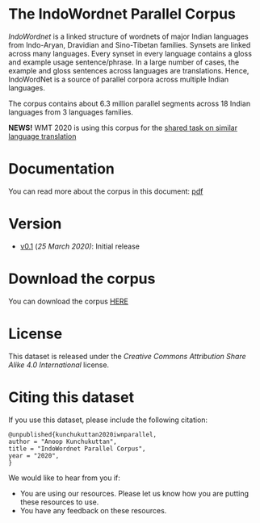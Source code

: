 #  The IndoWordnet Parallel Corpus

_IndoWordnet_ is a linked structure of wordnets of major Indian languages from Indo-Aryan, Dravidian and Sino-Tibetan families. Synsets are linked across many languages. Every synset in every language contains a gloss and example usage sentence/phrase. In a large number of cases, the example and gloss sentences across languages are translations. Hence, IndoWordNet is a source of parallel corpora across multiple Indian languages. 

The corpus contains about 6.3 million parallel segments across 18 Indian languages from 3 languages families. 

**NEWS!** WMT 2020 is using this corpus for the [shared task on similar language translation](http://www.statmt.org/wmt20/similar.html)

# Documentation

You can read more about the corpus in this document: [pdf](iwn_parallel_2020.pdf)

# Version 

- [v0.1](https://www.dropbox.com/s/x4yu6a3l1qcc6po/iwn_parallel_v0.1.tgz?dl=0) (_25 March 2020)_: Initial release

# Download the corpus

You can download the corpus [HERE](https://www.dropbox.com/s/x4yu6a3l1qcc6po/iwn_parallel_v0.1.tgz?dl=0)

# License

This dataset is released under the _Creative Commons Attribution Share Alike 4.0 International_ license.

# Citing this dataset

If you use this dataset, please include the following citation: 

```
@unpublished{kunchukuttan2020iwnparallel,
author = "Anoop Kunchukuttan",
title = "IndoWordnet Parallel Corpus",
year = "2020",
}
```

We would like to hear from you if:

- You are using our resources. Please let us know how you are putting these resources to use.
- You have any feedback on these resources.
